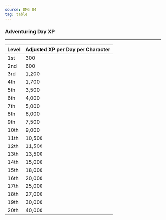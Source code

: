 ```yaml
---
source: DMG 84
tag: table
---
```


### Adventuring Day XP
---
|Level|Adjusted XP per Day per Character|
|--------|--------|
|1st|300|
|2nd|600|
|3rd|1,200|
|4th|1,700|
|5th|3,500|
|6th|4,000|
|7th|5,000|
|8th|6,000|
|9th|7,500|
|10th|9,000|
|11th|10,500|
|12th|11,500|
|13th|13,500|
|14th|15,000|
|15th|18,000|
|16th|20,000|
|17th|25,000|
|18th|27,000|
|19th|30,000|
|20th|40,000|
